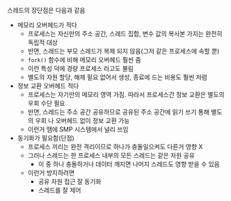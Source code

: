 스레드의 장단점은 다음과 같음
- 메모리 오버헤드가 적다
	- 프로세스는 자신만의 주소 공간, 스레드 집합, 변수 값의 복사본 가지는 완전히 독립적 대상
	- 반면, 스레드는 부모 스레드가 복제 되지 않음(그저 같은 프로세스에 속할 뿐)
	- `fork()` 함수에 비해 메모리 오버헤드 훨씬 줌
	- 이런 특성 덕에 경량 프로세스 라고도 불림
	- 별도의 자원 할당, 해제 필요 없어서 생성, 종료에 드는 비용도 훨씬 저렴
- 정보 교환 오버헤드 적다
	- 프로세스는 자기만의 메모리 영역 가짐. 따라서 프로세스간 정보 교환은 별도의 우회 수단 필요
	- 반면, 스레드는 주소 공간 공유하므로 공유된 주소 공간에 읽기 쓰기 통해 별도의 우회 나 오버헤드 없이 정보 교환 가능
	- 이런거 땜에 SMP 시스템에서 널리 쓰임
- 동기화가 필요함(단점)
	- 프로세스 끼리는 완전 격리이므로 하나가 충돌일으켜도 다른거 영향 X
	- 그러나 스레드는 한 프로세스 내부의 모든 스레드는 같은 자원 공유
		- 이 중 하나 충돌하거나 데이터 깨지면 나머지 스레드도 영향 받을 수 있음
	- 이런거 방지하려면
		- 공유 자원 접근 잘 동기화
		- 스레드를 잘 제어